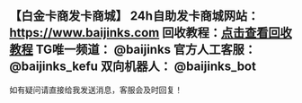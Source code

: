 【白金卡商发卡商城】
24h自助发卡商城网站：https://www.baijinks.com
回收教程：<a href="https://t.me/baijinks/149" target="_blank">点击查看回收教程</a>
TG唯一频道： @baijinks
官方人工客服： @baijinks_kefu
双向机器人： @baijinks_bot
--------------------------
如有疑问请直接给我发送消息，客服会及时回复！


